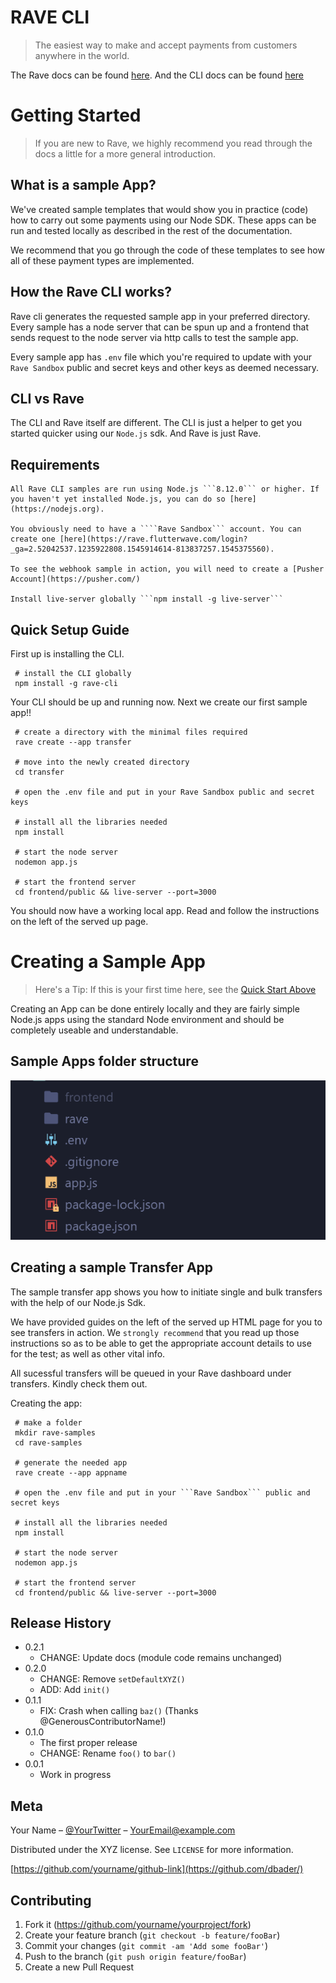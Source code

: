 <!-- ![Rave](https://flutterwave.com/wp-content/themes/flutterwave/images/flutterthings.png) -->
# RAVE CLI
> The easiest way to make and accept payments from customers anywhere in the world.

<!-- [![NPM Version][npm-image]][npm-url]
[![Build Status][travis-image]][travis-url]
[![Downloads Stats][npm-downloads]][npm-url] -->

The Rave docs can be found [here](https://developer.flutterwave.com/docs). And the CLI docs can be found [here]()


# Getting Started
> If you are new to Rave, we highly recommend you read through the docs a little for a more general introduction.

## What is a sample App?

We've created sample templates that would show you in practice (code) how to carry out some payments using our Node SDK. These apps can be run and tested locally as described in the rest of the documentation.

We recommend that you go through the code of these templates to see how all of these payment types are implemented.

## How the Rave CLI works?

Rave cli generates the requested sample app in your preferred directory. Every sample has a node server that can be spun up and a frontend that sends request to the node server via http calls to test the sample app.

Every sample app has ```.env``` file which you're required to update with your ```Rave Sandbox``` public and secret keys and other keys as deemed necessary.

## CLI vs Rave

The CLI and Rave itself are different. The CLI is just a helper to get you started quicker using our ```Node.js``` sdk. And Rave is just Rave.

## Requirements

```
All Rave CLI samples are run using Node.js ```8.12.0``` or higher. If you haven't yet installed Node.js, you can do so [here](https://nodejs.org).

You obviously need to have a ````Rave Sandbox``` account. You can create one [here](https://rave.flutterwave.com/login?_ga=2.52042537.1235922808.1545914614-813837257.1545375560).

To see the webhook sample in action, you will need to create a [Pusher Account](https://pusher.com/)

Install live-server globally ```npm install -g live-server```

```
## Quick Setup Guide

First up is installing the CLI.

```
 # install the CLI globally
 npm install -g rave-cli
```
Your CLI should be up and running now. Next we create our first sample app!!

```
 # create a directory with the minimal files required
 rave create --app transfer

 # move into the newly created directory
 cd transfer

 # open the .env file and put in your Rave Sandbox public and secret keys

 # install all the libraries needed
 npm install

 # start the node server
 nodemon app.js

 # start the frontend server
 cd frontend/public && live-server --port=3000
```
You should now have a working local app. Read and follow the instructions on the left of the served up page.


# Creating a Sample App

> Here's a Tip: If this is your first time here, see the [Quick Start Above](#)

Creating an App can be done entirely locally and they are fairly simple Node.js apps using the standard Node environment and should be completely useable and understandable.

## Sample Apps folder structure

![Folder Structure](/samples_folder_structure.png)

## Creating a sample Transfer App

The sample transfer app shows you how to initiate single and bulk transfers with the help of our Node.js Sdk.

We have provided guides on the left of the served up HTML page for you to see transfers in action. We ```strongly recommend``` that you read up those instructions so as to be able to get the appropriate account details to use for the test; as well as other vital info.

All sucessful transfers will be queued in your Rave dashboard under transfers. Kindly check them out.

Creating the app:

```
 # make a folder
 mkdir rave-samples
 cd rave-samples

 # generate the needed app
 rave create --app appname

 # open the .env file and put in your ```Rave Sandbox``` public and secret keys

 # install all the libraries needed
 npm install

 # start the node server
 nodemon app.js

 # start the frontend server
 cd frontend/public && live-server --port=3000
```

## Release History

* 0.2.1
    * CHANGE: Update docs (module code remains unchanged)
* 0.2.0
    * CHANGE: Remove `setDefaultXYZ()`
    * ADD: Add `init()`
* 0.1.1
    * FIX: Crash when calling `baz()` (Thanks @GenerousContributorName!)
* 0.1.0
    * The first proper release
    * CHANGE: Rename `foo()` to `bar()`
* 0.0.1
    * Work in progress

## Meta

Your Name – [@YourTwitter](https://twitter.com/dbader_org) – YourEmail@example.com

Distributed under the XYZ license. See ``LICENSE`` for more information.

[https://github.com/yourname/github-link](https://github.com/dbader/)

## Contributing

1. Fork it (<https://github.com/yourname/yourproject/fork>)
2. Create your feature branch (`git checkout -b feature/fooBar`)
3. Commit your changes (`git commit -am 'Add some fooBar'`)
4. Push to the branch (`git push origin feature/fooBar`)
5. Create a new Pull Request

<!-- Markdown link & img dfn's -->
[npm-image]: https://img.shields.io/npm/v/datadog-metrics.svg?style=flat-square
[npm-url]: https://npmjs.org/package/datadog-metrics
[npm-downloads]: https://img.shields.io/npm/dm/datadog-metrics.svg?style=flat-square
[travis-image]: https://img.shields.io/travis/dbader/node-datadog-metrics/master.svg?style=flat-square
[travis-url]: https://travis-ci.org/dbader/node-datadog-metrics
[wiki]: https://github.com/yourname/yourproject/wiki
